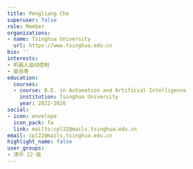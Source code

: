 ```yaml
---
title: Pengliang Che
superuser: false
role: Member
organizations:
- name: Tsinghua University
  url: https://www.tsinghua.edu.cn
bio: ''
interests:
- 机器人运动控制
- 姿态等
education:
  courses:
  - course: B.E. in Automation and Artificial Intelligence
    institution: Tsinghua University
    year: 2022-2026
social:
- icon: envelope
  icon_pack: fa
  link: mailto:cpl22@mails.tsinghua.edu.cn
email: cpl22@mails.tsinghua.edu.cn
highlight_name: false
user_groups:
- 清华 22 级
---
```

